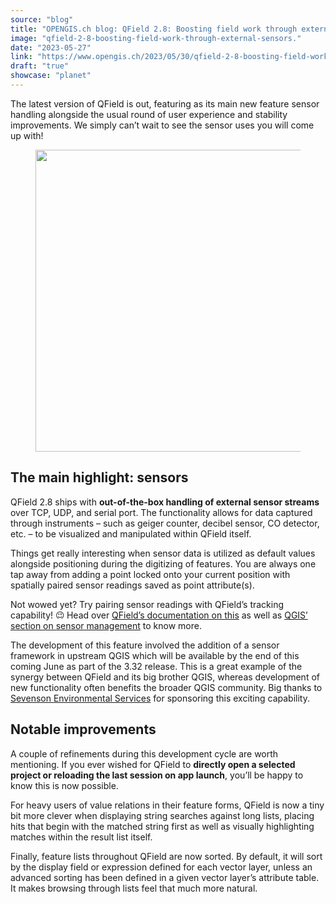```yaml
---
source: "blog"
title: "OPENGIS.ch blog: QField 2.8: Boosting field work through external sensors"
image: "qfield-2-8-boosting-field-work-through-external-sensors."
date: "2023-05-27"
link: "https://www.opengis.ch/2023/05/30/qfield-2-8-boosting-field-work-through-external-sensors/"
draft: "true"
showcase: "planet"
---
```


<p>The latest version of QField is out, featuring as its main new feature sensor handling alongside the usual round of user experience and stability improvements. We simply can’t wait to see the sensor uses you will come up with!</p>



<figure class="wp-block-image size-full"><img data-attachment-id="13777" data-permalink="https://www.opengis.ch/2023/05/30/qfield-2-8-boosting-field-work-through-external-sensors/238116107-1792bb88-9fdb-41e7-9716-7fd65f8837ce/" data-orig-file="https://i0.wp.com/www.opengis.ch/wp-content/uploads/2023/05/238116107-1792bb88-9fdb-41e7-9716-7fd65f8837ce.png?fit=925%2C596&amp;ssl=1" data-orig-size="925,596" data-comments-opened="1" data-image-meta="{&quot;aperture&quot;:&quot;0&quot;,&quot;credit&quot;:&quot;&quot;,&quot;camera&quot;:&quot;&quot;,&quot;caption&quot;:&quot;&quot;,&quot;created_timestamp&quot;:&quot;0&quot;,&quot;copyright&quot;:&quot;&quot;,&quot;focal_length&quot;:&quot;0&quot;,&quot;iso&quot;:&quot;0&quot;,&quot;shutter_speed&quot;:&quot;0&quot;,&quot;title&quot;:&quot;&quot;,&quot;orientation&quot;:&quot;0&quot;}" data-image-title="238116107-1792bb88-9fdb-41e7-9716-7fd65f8837ce" data-image-description="" data-image-caption="" data-medium-file="https://i0.wp.com/www.opengis.ch/wp-content/uploads/2023/05/238116107-1792bb88-9fdb-41e7-9716-7fd65f8837ce.png?fit=300%2C193&amp;ssl=1" data-large-file="https://i0.wp.com/www.opengis.ch/wp-content/uploads/2023/05/238116107-1792bb88-9fdb-41e7-9716-7fd65f8837ce.png?fit=750%2C483&amp;ssl=1" decoding="async" loading="lazy" width="750" height="483" src="https://i0.wp.com/www.opengis.ch/wp-content/uploads/2023/05/238116107-1792bb88-9fdb-41e7-9716-7fd65f8837ce.png?resize=750%2C483&#038;ssl=1" alt="" class="wp-image-13777" srcset="https://i0.wp.com/www.opengis.ch/wp-content/uploads/2023/05/238116107-1792bb88-9fdb-41e7-9716-7fd65f8837ce.png?w=925&amp;ssl=1 925w, https://i0.wp.com/www.opengis.ch/wp-content/uploads/2023/05/238116107-1792bb88-9fdb-41e7-9716-7fd65f8837ce.png?resize=300%2C193&amp;ssl=1 300w, https://i0.wp.com/www.opengis.ch/wp-content/uploads/2023/05/238116107-1792bb88-9fdb-41e7-9716-7fd65f8837ce.png?resize=768%2C495&amp;ssl=1 768w" sizes="(max-width: 750px) 100vw, 750px" data-recalc-dims="1" /></figure>



<h2 class="wp-block-heading"><strong>The main highlight: sensors</strong></h2>



<p>QField 2.8 ships with <strong>out-of-the-box handling of external sensor streams</strong> over TCP, UDP, and serial port. The functionality allows for data captured through instruments – such as geiger counter, decibel sensor, CO detector, etc. &#8211; to be visualized and manipulated within QField itself.</p>



<p>Things get really interesting when sensor data is utilized as default values alongside positioning during the digitizing of features. You are always one tap away from adding a point locked onto your current position with spatially paired sensor readings saved as point attribute(s).</p>



<p>Not wowed yet? Try pairing sensor readings with QField’s tracking capability! <img src="https://s.w.org/images/core/emoji/14.0.0/72x72/1f609.png" alt="😉" class="wp-smiley" style="height: 1em; max-height: 1em;" /> Head over <a href="https://docs.qfield.org/how-to/sensors/" data-type="URL" data-id="https://docs.qfield.org/how-to/sensors/">QField’s documentation on this</a> as well as <a href="https://docs.qgis.org/testing/en/docs/user_manual/introduction/qgis_configuration.html#sensors-properties" data-type="URL" data-id="https://docs.qgis.org/testing/en/docs/user_manual/introduction/qgis_configuration.html#sensors-properties">QGIS&#8217; section on sensor management</a> to know more.</p>



<p>The development of this feature involved the addition of a sensor framework in upstream QGIS which will be available by the end of this coming June as part of the 3.32 release. This is a great example of the synergy between QField and its big brother QGIS, whereas development of new functionality often benefits the broader QGIS community. Big thanks to <a href="https://sevenson.com/" data-type="URL" data-id="https://sevenson.com/">Sevenson Environmental Services</a> for sponsoring this exciting capability.</p>



<h2 class="wp-block-heading"><strong>Notable improvements</strong></h2>



<p>A couple of refinements during this development cycle are worth mentioning. If you ever wished for QField to <strong>directly open a selected project or reloading the last session on app launch</strong>, you’ll be happy to know this is now possible.</p>



<p>For heavy users of value relations in their feature forms, QField is now a tiny bit more clever when displaying string searches against long lists, placing hits that begin with the matched string first as well as visually highlighting matches within the result list itself.</p>



<p>Finally, feature lists throughout QField are now sorted. By default, it will sort by the display field or expression defined for each vector layer, unless an advanced sorting has been defined in a given vector layer’s attribute table. It makes browsing through lists feel that much more natural.</p>
